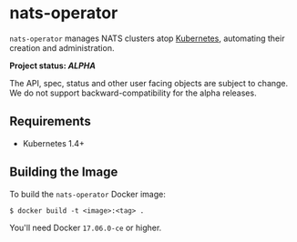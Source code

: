 # nats-operator

`nats-operator` manages NATS clusters atop [Kubernetes][k8s-home], automating their creation and administration.

**Project status: *ALPHA***

The API, spec, status and other user facing objects are subject to change.
We do not support backward-compatibility for the alpha releases.

## Requirements

- Kubernetes 1.4+

[k8s-home]: http://kubernetes.io

## Building the Image

To build the `nats-operator` Docker image:

```
$ docker build -t <image>:<tag> .
```

You'll need Docker `17.06.0-ce` or higher.
